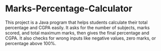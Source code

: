 # Marks-Percentage-Calculator
This project is a Java program that helps students calculate their total percentage and CGPA easily.  It asks for the number of subjects, marks scored, and total maximum marks, then gives the final percentage and CGPA.  It also checks for wrong inputs like negative values, zero marks, or percentage above 100%.
